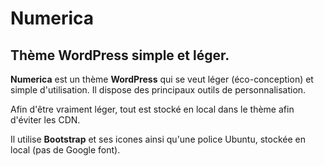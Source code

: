 # Numerica


## Thème WordPress simple et léger.


**Numerica** est un thème **WordPress** qui se veut léger (éco-conception) et simple d'utilisation.
Il dispose des principaux outils de personnalisation.


Afin d'être vraiment léger, tout est stocké en local dans le thème afin d'éviter les CDN.


Il utilise **Bootstrap** et ses icones ainsi qu'une police Ubuntu, stockée en local (pas de Google font).

